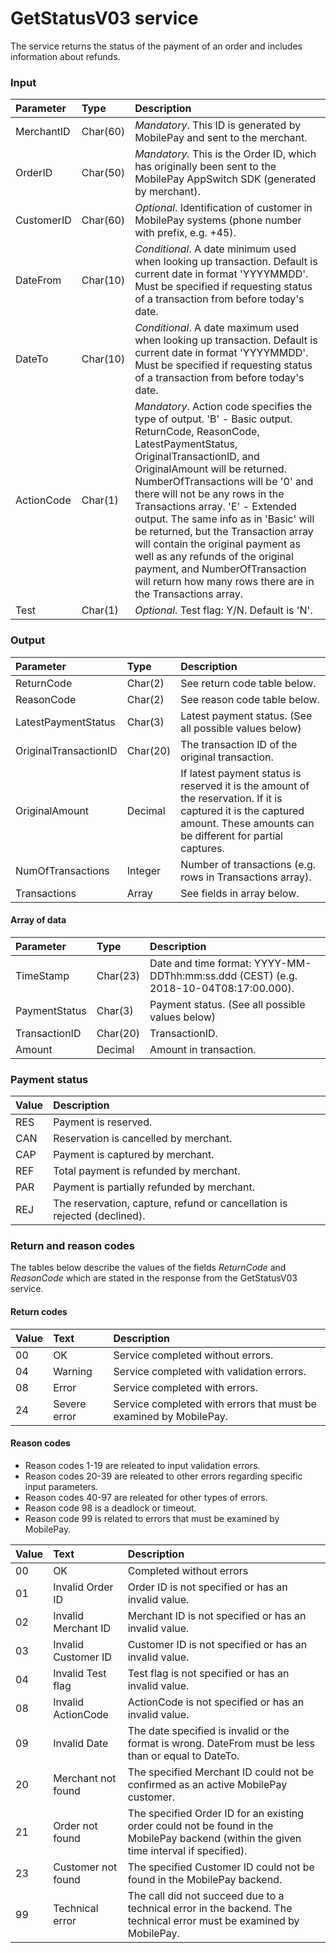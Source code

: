 # GetStatusV03 service #
The service returns the status of the payment of an order and includes information about refunds.

### Input ###
|Parameter|Type|Description|
|:--------|:---|:----------|
|MerchantID|Char(60)|_Mandatory_. This ID is generated by MobilePay and sent to the merchant.|
|OrderID|Char(50)|_Mandatory._ This is the Order ID, which has originally been sent to the MobilePay AppSwitch SDK (generated by merchant).|
|CustomerID|Char(60)|_Optional_. Identification of customer in MobilePay systems (phone number with prefix, e.g. +45).|
|DateFrom|Char(10)|_Conditional_. A date minimum used when looking up transaction. Default is current date in format 'YYYYMMDD'. Must be specified if requesting status of a transaction from before today's date.|
|DateTo|Char(10)|_Conditional_. A date maximum used when looking up transaction. Default is current date in format 'YYYYMMDD'. Must be specified if requesting status of a transaction from before today's date.|
|ActionCode|Char(1)|_Mandatory_. Action code specifies the type of output. 'B' - Basic output. ReturnCode, ReasonCode, LatestPaymentStatus, OriginalTransactionID, and OriginalAmount will be returned. NumberOfTransactions will be '0' and there will not be any rows in the Transactions array. 'E' - Extended output. The same info as in 'Basic' will be returned, but the Transaction array will contain the original payment as well as any refunds of the original payment, and NumberOfTransaction will return how many rows there are in the Transactions array.|
|Test|Char(1)|_Optional_. Test flag: Y/N. Default is 'N'.|

### Output ###
|Parameter|Type|Description|
|:--------|:---|:----------|
|ReturnCode|Char(2)|See return code table below.|
|ReasonCode|Char(2)|See reason code table below.|
|LatestPaymentStatus|Char(3)|Latest payment status. (See all possible values below)|
|OriginalTransactionID|Char(20)|The transaction ID of the original transaction.|
|OriginalAmount|Decimal|If latest payment status is reserved it is the amount of the reservation. If it is captured it is the captured amount. These amounts can be different for partial captures.|
|NumOfTransactions|Integer|Number of transactions (e.g. rows in Transactions array).|
|Transactions|Array|See fields in array below.|

#### Array of data ####
|Parameter|Type|Description|
|:--------|:---|:----------|
|TimeStamp|Char(23)|Date and time format: YYYY-MM-DDThh:mm:ss.ddd (CEST) (e.g. 2018-10-04T08:17:00.000).|
|PaymentStatus|Char(3)|Payment status. (See all possible values below)|
|TransactionID|Char(20)|TransactionID.|
|Amount|Decimal|Amount in transaction.|

### Payment status ###
|Value|Description|
|:----|:----------|
|RES|Payment is reserved.|
|CAN|Reservation is cancelled by merchant.|
|CAP|Payment is captured by merchant.|
|REF|Total payment is refunded by merchant.|
|PAR|Payment is partially refunded by merchant.|
|REJ|The reservation, capture, refund or cancellation is rejected (declined).|

### Return and reason codes ###
The tables below describe the values of the fields *ReturnCode* and *ReasonCode* which are stated in the response from the GetStatusV03 service.

#### Return codes ####
|Value|Text|Description|
|:----|:---|:----------|
|00|OK|Service completed without errors.|
|04|Warning|Service completed with validation errors.|
|08|Error|Service completed with errors.|
|24|Severe error|Service completed with errors that must be examined by MobilePay.|

#### Reason codes ####
- Reason codes 1-19 are releated to input validation errors.
- Reason codes 20-39 are releated to other errors regarding specific input parameters.
- Reason codes 40-97 are releated for other types of errors.
- Reason code 98 is a deadlock or timeout.
- Reason code 99 is related to errors that must be examined by MobilePay.

|Value|Text|Description|
|:----|:---|:----------|
|00|OK|Completed without errors|
|01|Invalid Order ID|Order ID is not specified or has an invalid value.|
|02|Invalid Merchant ID|Merchant ID is not specified or has an invalid value.|
|03|Invalid Customer ID|Customer ID is not specified or has an invalid value.|
|04|Invalid Test flag |Test flag is not specified or has an invalid value.|
|08|Invalid ActionCode|ActionCode is not specified or has an invalid value.|
|09|Invalid Date|The date specified is invalid or the format is wrong. DateFrom must be less than or equal to DateTo.|
|20|Merchant not found|The specified Merchant ID could not be confirmed as an active MobilePay customer.|
|21|Order not found|The specified Order ID for an existing order could not be found in the MobilePay backend (within the given time interval if specified).|
|23|Customer not found|The specified Customer ID could not be found in the MobilePay backend.|
|99|Technical error|The call did not succeed due to a technical error in the backend. The technical error must be examined by MobilePay.|
